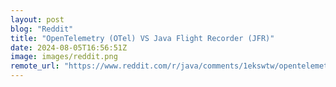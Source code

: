```yaml
---
layout: post
blog: "Reddit"
title: "OpenTelemetry (OTel) VS Java Flight Recorder (JFR)"
date: 2024-08-05T16:56:51Z
image: images/reddit.png
remote_url: "https://www.reddit.com/r/java/comments/1ekswtw/opentelemetry_otel_vs_java_flight_recorder_jfr/"
---
```

